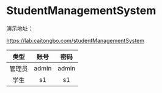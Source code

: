 # StudentManagementSystem

演示地址：

   https://lab.caitongbo.com/studentManagementSystem
    
   | 类型 | 账号 | 密码 |
   |  :-: |  :-: |  :-: | 
   | 管理员| admin | admin |
   | 学生| s1 | s1 |
